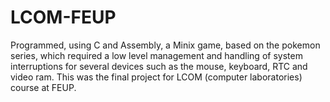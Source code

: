 # LCOM-FEUP

Programmed, using C and Assembly, a Minix game, based on the pokemon series, which required a low level management and handling of system interruptions for several devices such as the mouse, keyboard, RTC and video ram.
This was the final project for LCOM (computer laboratories) course at FEUP.
